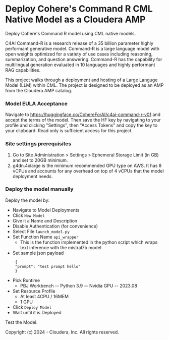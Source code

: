 # Deploy Cohere's Command R CML Native Model as a Cloudera AMP
Deploy Cohere's Command R model using CML native models.

C4AI Command-R is a research release of a 35 billion parameter highly performant generative model. Command-R is a large language model with open weights optimized for a variety of use cases including reasoning, summarization, and question answering. Command-R has the capability for multilingual generation evaluated in 10 languages and highly performant RAG capabilities.

This project walks through a deployment and hosting of a Large Languge Model (LLM) within CML. The project is designed to be deployed as an AMP from the Cloudera AMP catalog.

### Model EULA Acceptance
Navigate to https://huggingface.co/CohereForAI/c4ai-command-r-v01 and accept the terms of the model. Then save the HF key by navigating to your profile and clicking "Settings", then "Access Tokens" and copy the key to your clipboard. Read only is sufficient access for this project.

### Site settings prerequisites
1. Go to Site Administration > Settings > Ephemeral Storage Limit (in GB) and set to 20GB minimum.
2. g4dn.4xlarge is the minimum recommended GPU type on AWS. It has 8 vCPUs and accounts for any overhead on top of 4 vCPUs that the model deployment needs.

### Deploy the model manually
Deploy the model by:
- Navigate to  Model Deployments
- Click `New Model`
- Give it a Name and Description
- Disable Authentication (for convenience)
- Select File `launch_model.py`
- Set Function Name `api_wrapper`
  - This is the function implemented in the python script which wraps text inference with the mistral7b model
- Set sample json payload
   ```
    {
    "prompt": "test prompt hello"
    }
   ```
- Pick Runtime
  - PBJ Workbench -- Python 3.9 -- Nvidia GPU -- 2023.08
- Set Resource Profile
  - At least 4CPU / 16MEM
  - 1 GPU
- Click `Deploy Model`
- Wait until it is Deployed

Test the Model.



Copyright (c) 2024 - Cloudera, Inc. All rights reserved.